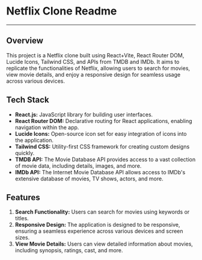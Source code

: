 # Netflix Clone Readme

---

## Overview

This project is a Netflix clone built using React+Vite, React Router DOM, Lucide Icons, Tailwind CSS, and APIs from TMDB and IMDb. It aims to replicate the functionalities of Netflix, allowing users to search for movies, view movie details, and enjoy a responsive design for seamless usage across various devices.

## Tech Stack

- **React.js:** JavaScript library for building user interfaces.
- **React Router DOM:** Declarative routing for React applications, enabling navigation within the app.
- **Lucide Icons:** Open-source icon set for easy integration of icons into the application.
- **Tailwind CSS:** Utility-first CSS framework for creating custom designs quickly.
- **TMDB API:** The Movie Database API provides access to a vast collection of movie data, including details, images, and more.
- **IMDb API:** The Internet Movie Database API allows access to IMDb's extensive database of movies, TV shows, actors, and more.

## Features

1. **Search Functionality:** Users can search for movies using keywords or titles.
2. **Responsive Design:** The application is designed to be responsive, ensuring a seamless experience across various devices and screen sizes.
3. **View Movie Details:** Users can view detailed information about movies, including synopsis, ratings, cast, and more.
